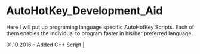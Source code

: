 # AutoHotKey_Development_Aid
Here I will put up programing language specific AutoHotKey Scripts. Each of them enables the individual to program faster in his/her preferred language.

01.10.2016 - Added C++ Script |
